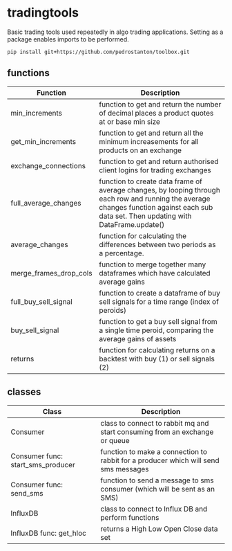 # tradingtools
Basic trading tools used repeatedly in algo trading applications. Setting as a package enables imports to be performed.

`pip install git+https://github.com/pedrostanton/toolbox.git`

## functions
| Function               | Description                                                                                                                                                                             |
|------------------------|-----------------------------------------------------------------------------------------------------------------------------------------------------------------------------------------|
| min_increments         | function to get and return the number of decimal places a product quotes at or base min size                                                                                            |
|get_min_increments      | function to get and return all the minimum increasements for all products on an exchange                                                                                                |
|exchange_connections    | function to get and return authorised client logins for trading exchanges                                                                                                               |            
|full_average_changes    | function to create data frame of average changes, by looping through each row and running the average changes function against each sub data set. Then updating with DataFrame.update() |
|average_changes         | function for calculating the differences between two periods as a percentage.                                                                                                           |
|merge_frames_drop_cols  | function to merge together many dataframes which have calculated average gains |
|full_buy_sell_signal    | function to create a dataframe of buy sell signals for a time range (index of peroids) |
|buy_sell_signal       | function to get a buy sell signal from a single time peroid, comparing the average gains of assets |
|returns               | function for calculating returns on a backtest with buy (1) or sell signals (2)|

## classes
| Class                             | Description                                                                 |
|-----------------------------------|-----------------------------------------------------------------------------|
| Consumer                          | class to connect to rabbit mq and start consuming from an exchange or queue |
| Consumer func: start_sms_producer | function to make a connection to rabbit for a producer which will send sms messages|
| Consumer func: send_sms           | function to send a message to sms consumer (which will be sent as an SMS)  |
| InfluxDB  | class to connect to Influx DB and perform functions   |
| InfluxDB func: get_hloc   | returns a High Low Open Close data set |




